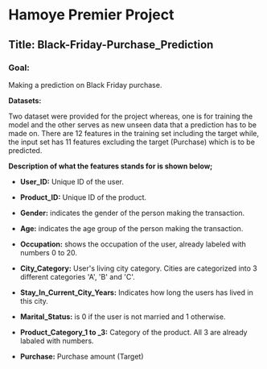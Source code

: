 # Hamoye Premier Project

## Title: Black-Friday-Purchase_Prediction

### Goal: 
Making a prediction on Black Friday purchase.

**Datasets:**

Two dataset were provided for the project whereas, one is for training the model and the other serves as new unseen data that a prediction has to be made on. There are 12 features in the training set including the target while, the input set has 11 features excluding the target (Purchase) which is to be predicted.

**Description of what the features stands for is shown below;**

- **User_ID:** Unique ID of the user.

- **Product_ID:** Unique ID of the product.

- **Gender:** indicates the gender of the person making the transaction.

- **Age:** indicates the age group of the person making the transaction.

- **Occupation:** shows the occupation of the user, already labeled with numbers 0 to 20.

- **City_Category:** User's living city category. Cities are categorized into 3 different categories 'A', 'B' and 'C'.

- **Stay_In_Current_City_Years:** Indicates how long the users has lived in this city.

- **Marital_Status:** is 0 if the user is not married and 1 otherwise.

- **Product_Category_1 to _3:** Category of the product. All 3 are already labaled with numbers.

- **Purchase:** Purchase amount (Target)
